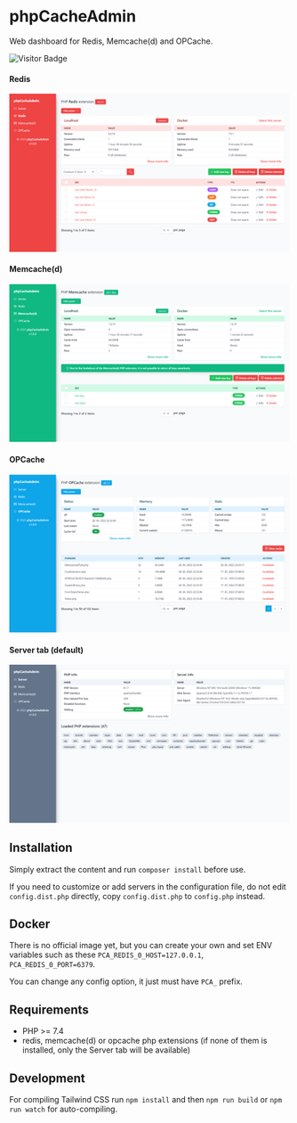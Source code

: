 # phpCacheAdmin

Web dashboard for Redis, Memcache(d) and OPCache.

![Visitor Badge](https://visitor-badge.laobi.icu/badge?page_id=RobiNN1.phpCacheAdmin)

#### Redis

![Redis](.github/img/redis.png)

#### Memcache(d)

![Memcache(d)](.github/img/memcached.png)

#### OPCache

![OPCache](.github/img/opcache.png)

#### Server tab (default)

![Server](.github/img/server.png)

## Installation

Simply extract the content and run `composer install` before use.

If you need to customize or add servers in the configuration file, do not edit `config.dist.php` directly,
copy `config.dist.php` to `config.php` instead.

## Docker

There is no official image yet, 
but you can create your own and set ENV variables such as these
`PCA_REDIS_0_HOST=127.0.0.1`, `PCA_REDIS_0_PORT=6379`.

You can change any config option, it just must have `PCA_` prefix.

## Requirements

- PHP >= 7.4
- redis, memcache(d) or opcache php extensions (if none of them is installed, only the Server tab will be available)

## Development

For compiling Tailwind CSS run `npm install` and then
`npm run build` or `npm run watch` for auto-compiling.
